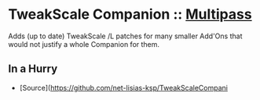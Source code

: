 # TweakScale Companion :: [Multipass](https://youtu.be/NVPLqbWXdDA)

Adds (up to date) TweakScale /L patches for many smaller Add'Ons that would not justify a whole Companion for them.


## In a Hurry

* [Source](https://github.com/net-lisias-ksp/TweakScaleCompani
